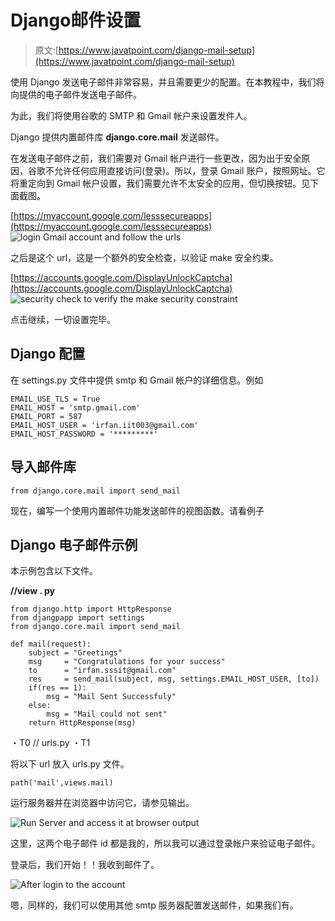 # Django邮件设置

> 原文:[https://www.javatpoint.com/django-mail-setup](https://www.javatpoint.com/django-mail-setup)

使用 Django 发送电子邮件非常容易，并且需要更少的配置。在本教程中，我们将向提供的电子邮件发送电子邮件。

为此，我们将使用谷歌的 SMTP 和 Gmail 帐户来设置发件人。

Django 提供内置邮件库 **django.core.mail** 发送邮件。

在发送电子邮件之前，我们需要对 Gmail 帐户进行一些更改，因为出于安全原因，谷歌不允许任何应用直接访问(登录)。所以，登录 Gmail 账户，按照网址。它将重定向到 Gmail 帐户设置，我们需要允许不太安全的应用，但切换按钮。见下面截图。

[https://myaccount.google.com/lesssecureapps](https://myaccount.google.com/lesssecureapps)
![login Gmail account and follow the urls](../Images/e4a2a0a9ff0262bc50051097c9da8975.png)

之后是这个 url，这是一个额外的安全检查，以验证 make 安全约束。

[https://accounts.google.com/DisplayUnlockCaptcha](https://accounts.google.com/DisplayUnlockCaptcha) ![security check to verify the make security constraint](../Images/edc120b11a11319cd9d8c9f58b20deaa.png)

点击继续，一切设置完毕。

## Django 配置

在 settings.py 文件中提供 smtp 和 Gmail 帐户的详细信息。例如

```
EMAIL_USE_TLS = True
EMAIL_HOST = 'smtp.gmail.com'
EMAIL_PORT = 587
EMAIL_HOST_USER = 'irfan.iit003@gmail.com'
EMAIL_HOST_PASSWORD = '*********'

```

## 导入邮件库

```
from django.core.mail import send_mail

```

现在，编写一个使用内置邮件功能发送邮件的视图函数。请看例子

## Django 电子邮件示例

本示例包含以下文件。

**//view . py**

```
from django.http import HttpResponse
from djangpapp import settings
from django.core.mail import send_mail

def mail(request):
    subject = "Greetings"
    msg     = "Congratulations for your success"
    to      = "irfan.sssit@gmail.com"
    res     = send_mail(subject, msg, settings.EMAIL_HOST_USER, [to])
    if(res == 1):
        msg = "Mail Sent Successfuly"
    else:
        msg = "Mail could not sent"
    return HttpResponse(msg)

```

・T0️ // urls.py ・T1️

将以下 url 放入 urls.py 文件。

```
path('mail',views.mail)

```

运行服务器并在浏览器中访问它，请参见输出。

![Run Server and access it at browser output](../Images/3821aa8064123c5d416fc0a9f3e332b5.png)

这里，这两个电子邮件 id 都是我的，所以我可以通过登录帐户来验证电子邮件。

登录后，我们开始！！我收到邮件了。

![After login to the account](../Images/6ae58d7f4ea96904ae4084601b603d12.png)

嗯，同样的，我们可以使用其他 smtp 服务器配置发送邮件，如果我们有。